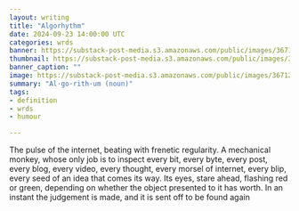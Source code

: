 ```yaml
---
layout: writing
title: "Algorhythm"
date: 2024-09-23 14:00:00 UTC
categories: wrds
banner: https://substack-post-media.s3.amazonaws.com/public/images/36712273-d67c-4b1c-8380-e4057c8ad629_1024x1024.jpeg
thumbnail: https://substack-post-media.s3.amazonaws.com/public/images/36712273-d67c-4b1c-8380-e4057c8ad629_1024x1024.jpeg
banner_caption: "" 
image: https://substack-post-media.s3.amazonaws.com/public/images/36712273-d67c-4b1c-8380-e4057c8ad629_1024x1024.jpeg
summary: "Al·go·rith·um (noun)"
tags:
- definition
- wrds
- humour

---
```

The pulse of the internet, beating with frenetic regularity. A mechanical monkey, whose only job is to inspect every bit, every byte, every post, every blog, every video, every thought, every morsel of internet, every blip, every seed of an idea that comes its way. Its eyes, stare ahead, flashing red or green, depending on whether the object presented to it has worth. In an instant the judgement is made, and it is sent off to be found again